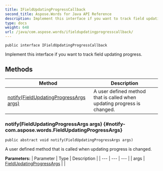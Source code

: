 ```yaml
---
title: IFieldUpdatingProgressCallback
second_title: Aspose.Words for Java API Reference
description: Implement this interface if you want to track field updating progress.
type: docs
weight: 648
url: /java/com.aspose.words/ifieldupdatingprogresscallback/
---
```

```
public interface IFieldUpdatingProgressCallback
```

Implement this interface if you want to track field updating progress.
## Methods

| Method | Description |
| --- | --- |
| [notify(FieldUpdatingProgressArgs args)](#notify-com.aspose.words.FieldUpdatingProgressArgs) | A user defined method that is called when updating progress is changed. |
### notify(FieldUpdatingProgressArgs args) {#notify-com.aspose.words.FieldUpdatingProgressArgs}
```
public abstract void notify(FieldUpdatingProgressArgs args)
```


A user defined method that is called when updating progress is changed.

**Parameters:**
| Parameter | Type | Description |
| --- | --- | --- |
| args | [FieldUpdatingProgressArgs](../../com.aspose.words/fieldupdatingprogressargs) |  |

